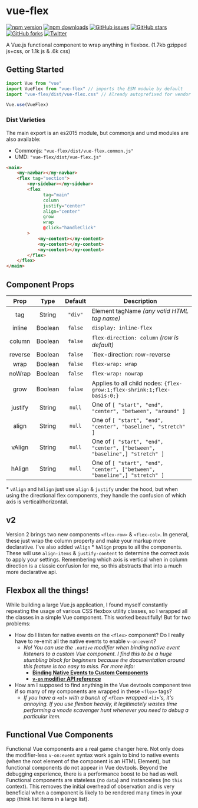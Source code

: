 # vue-flex

[![npm version](https://badge.fury.io/js/vue-flex.svg)](https://badge.fury.io/js/vue-flex)
[![npm downloads](https://img.shields.io/npm/dt/vue-flex.svg)](https://www.npmjs.com/package/vue-flex)
[![GitHub issues](https://img.shields.io/github/issues/alexsasharegan/vue-flex.svg?style=flat)](https://github.com/alexsasharegan/vue-flex/issues)
[![GitHub stars](https://img.shields.io/github/stars/alexsasharegan/vue-flex.svg)](https://github.com/alexsasharegan/vue-flex/stargazers)
[![GitHub forks](https://img.shields.io/github/forks/alexsasharegan/vue-flex.svg)](https://github.com/alexsasharegan/vue-flex/network)
[![Twitter](https://img.shields.io/twitter/url/https/github.com/alexsasharegan/vue-flex.svg?style=social)](https://twitter.com/intent/tweet?text=Wow:&url=%5Bobject%20Object%5D)

A Vue.js functional component to wrap anything in flexbox. (1.7kb gzipped js+css, or 1.1k js & .6k css)

## Getting Started

```js
import Vue from "vue"
import VueFlex from "vue-flex" // imports the ESM module by default
import "vue-flex/dist/vue-flex.css" // Already autoprefixed for vendor prefixes. Also namespaced to avoid collisions.

Vue.use(VueFlex)
```

### Dist Varieties

The main export is an es2015 module, but commonjs and umd modules are also available:

- Commonjs: `"vue-flex/dist/vue-flex.common.js"`
- UMD: `"vue-flex/dist/vue-flex.js"`

```html
<main>
    <my-navbar></my-navbar>
    <flex tag="section">
        <my-sidebar></my-sidebar>
        <flex
              tag="main"
              column
              justify="center"
              align="center"
              grow
              wrap
              @click="handleClick"
        >
            <my-content></my-content>
            <my-content></my-content>
            <my-content></my-content>
        </flex>
    </flex>
</main>
```

## Component Props

| Prop      | Type      | Default   | Description |
| :-------: | :-------: | :-------: | ----------- |
| tag       | String    | `"div"`   | Element tagName _(any valid HTML tag name)_ |
| inline    | Boolean   | `false`   | `display: inline-flex` |
| column    | Boolean   | `false`   | `flex-direction: column` _(row is default)_ |
| reverse   | Boolean   | `false`   | `flex-direction: row-reverse|column-reverse` |
| wrap      | Boolean   | `false`   | `flex-wrap: wrap` |
| noWrap    | Boolean   | `false`   | `flex-wrap: nowrap` |
| grow      | Boolean   | `false`   | Applies to all child nodes: `{flex-grow:1;flex-shrink:1;flex-basis:0;}` |
| justify   | String    | `null`    | One of `[ "start", "end", "center", "between", "around" ]` |
| align     | String    | `null`    | One of `[ "start", "end", "center", "baseline", "stretch" ]` |
| vAlign    | String    | `null`    | One of `[ "start", "end", "center", ["between", "baseline",] "stretch" ]` |
| hAlign    | String    | `null`    | One of `[ "start", "end", "center", ["between", "baseline",] "stretch" ]` |

\* `vAlign` and `hAlign` just use `align` & `justify` under the hood, but when using the directional flex components, they handle the confusion of which axis is vertical/horizontal.

## v2

Version 2 brings two new components `<flex-row>` & `<flex-col>`. In general, these just wrap the column property and make your markup more declarative. I've also added `vAlign` * `hAlign` props to all the components. These will use `align-items` & `justify-content` to determine the correct axis to apply your settings. Remembering which axis is vertical when in column direction is a classic confusion for me, so this abstracts that into a much more declarative api.

## Flexbox all the things!

While building a large Vue.js application, I found myself constantly repeating the usage of various CSS flexbox utility classes, so I wrapped all the classes in a simple Vue component. This worked beautifully! But for two problems:

- How do I listen for native events on the `<flex>` component? Do I really have to re-emit all the native events to enable `v-on:event`?
  - _No! You can use the `.native` modifier when binding native event listeners to a custom Vue component. I find this to be a huge stumbling block for beginners because the documentation around this feature is too easy to miss. For more info:_
    - [**Binding Native Events to Custom Components**](https://vuejs.org/v2/guide/components.html#Binding-Native-Events-to-Components)
    - [**`v-on` modifier API reference**](https://vuejs.org/v2/api/#v-on)
- How am I supposed to find anything in the Vue devtools component tree if so many of my components are wrapped in these `<flex>` tags?
  - _If you have a `<ul>` with a bunch of `<flex>` wrapped `<li>`'s, it's annoying. If you use flexbox heavily, it legitimately wastes time performing a vnode scavenger hunt whenever you need to debug a particular item._

## Functional Vue Components

Functional Vue components are a real game changer here. Not only does the modifier-less `v-on:event` syntax work again to bind to native events (when the root element of the component is an HTML Element), but functional components do not appear in Vue devtools. Beyond the debugging experience, there is a performance boost to be had as well. Functional components are stateless (no `data`) and instanceless (no `this` context). This removes the initial overhead of observation and is very beneficial when a component is likely to be rendered many times in your app (think list items in a large list).
